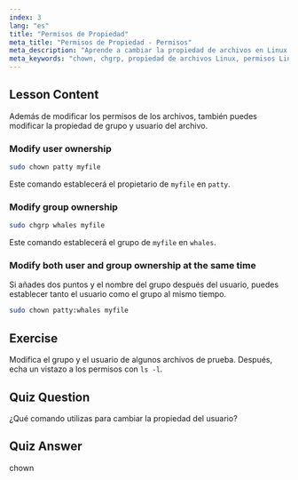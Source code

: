 ```yaml
---
index: 3
lang: "es"
title: "Permisos de Propiedad"
meta_title: "Permisos de Propiedad - Permisos"
meta_description: "Aprende a cambiar la propiedad de archivos en Linux usando los comandos chown y chgrp. Comprende los permisos de usuario y grupo con este tutorial de Linux para principiantes."
meta_keywords: "chown, chgrp, propiedad de archivos Linux, permisos Linux, comandos Linux, Linux para principiantes, tutorial Linux, guía Linux"
---
```


## Lesson Content

Además de modificar los permisos de los archivos, también puedes modificar la propiedad de grupo y usuario del archivo.

### Modify user ownership

```bash
sudo chown patty myfile
```

Este comando establecerá el propietario de `myfile` en `patty`.

### Modify group ownership

```bash
sudo chgrp whales myfile
```

Este comando establecerá el grupo de `myfile` en `whales`.

### Modify both user and group ownership at the same time

Si añades dos puntos y el nombre del grupo después del usuario, puedes establecer tanto el usuario como el grupo al mismo tiempo.

```bash
sudo chown patty:whales myfile
```

## Exercise

Modifica el grupo y el usuario de algunos archivos de prueba. Después, echa un vistazo a los permisos con `ls -l`.

## Quiz Question

¿Qué comando utilizas para cambiar la propiedad del usuario?

## Quiz Answer

chown
